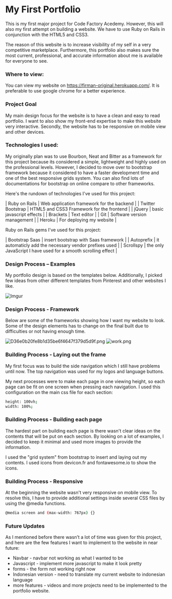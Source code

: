 # My First Portfolio

This is my first major project for Code Factory Acedemy. However, this will also my first attempt on building a website. We have to use Ruby on Rails in conjunction with the HTML5 and CSS3. 

The reason of this website is to increase visibility of my self in a very competitive marketplace. Furthermore, this portfolio also makes sure the most current, professional, and accurate information about me is available for everyone to see.

### Where to view:

You can view my website on https://firman-original.herokuapp.com/. It is preferable to use google chrome for a better experience.

### Project Goal

My main design focus for the website is to have a clean and easy to read portfolio. I want to also show my front-end expertise to make this website very interactive. Secondly, the website has to be responsive on mobile view and other devices.

### Technologies I used:

My originally plan was to use Bourbon, Neat and Bitter as a framework for this project because its considered a simple, lightweight and highly used on the professional levels. However, I decided to move over to bootstrap framework because it considered to have a faster development time and one of the best responsive grids system. You can also find lots of documentations for bootstrap on online compare to other frameworks.

Here's the rundown of technologies I've used for this project:

| Ruby on Rails | Web application framework for the backend |
| Twitter Bootstrap | HTML5 and CSS3 Framework for the frontend |
| jQuery | basic javascript effects |
| Brackets | Text editor |
| Git | Software version management |
| Heroku | For deploying my website |

Ruby on Rails gems I've used for this project:

|  Bootstrap Saas | insert bootstrap with Saas framework |
|  Autoprefix | it automaticly add the necessary vendor prefixes used |
|  Scrollspy | the only JavaScript I have used for a smooth scrolling effect |

### Design Process – Examples



My portfolio design is based on the templates below. Additionally, I picked few ideas from other different templates from Pinterest and other websites I like.


![Imgur](http://i.imgur.com/f0Qg8RU.jpg)

### Design Process - Framework

Below are some of the frameworks showing how I want my website to look. Some of the design elements has to change on the final built due to difficulties or not having enough time.

![D36e0b20fe8b1d35be6f4647f379d5d9f.png](https://www.dropbox.com/s/0tmyq7w4evy9vfw/D36e0b20fe8b1d35be6f4647f379d5d9f.png?dl=0&raw=1)
![work.png](https://www.dropbox.com/s/yz1m1t54vzjcs9o/work.png?dl=0&raw=1)

### Building Process - Laying out the frame

My first focus was to build the side navigation which I still have problems until now. The top navigation was used for my logos and language buttons.

My next processes were to make each page in one viewing height, so each page can be fit on one screen when pressing each navigation. I used this configuration on the main css file for each section:

```sh
height: 100vh;
width: 100%;
```

### Building Process - Building each page

The hardest part on building each page is there wasn't clear ideas on the contents that will be put on each section. By looking on a lot of examples, I decided to keep it minimal and used more images to provide the information.

I used the "grid system" from bootstrap to insert and laying out my contents. I used icons from devicon.fr and fontawesome.io to show the icons.

### Building Process - Responsive
At the beginning the website wasn't very responsive on mobile view. To resolve this, I have to provide additional settings inside several CSS files by using the @media functions.

```sh
@media screen and (max-width: 767px) {}
```

### Future Updates

As I mentioned before there wasn’t a lot of time was given for this project, and here are the few features I want to implement to the website in near future:

* Navbar - navbar not working as what I wanted to be
* Javascript - implement more javascript to make it look pretty
* forms - the form not working right now
* Indonesian version - need to translate my current website to indonesian language
* more features - videos and more projects need to be implemented to the portfolio website.
